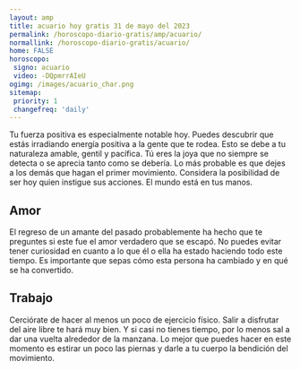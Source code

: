 ```yaml
---
layout: amp
title: acuario hoy gratis 31 de mayo del 2023 
permalink: /horoscopo-diario-gratis/amp/acuario/
normallink: /horoscopo-diario-gratis/acuario/
home: FALSE
horoscopo:
 signo: acuario
 video: -DQpmrrAIeU
ogimg: /images/acuario_char.png
sitemap:
 priority: 1
 changefreq: 'daily'
---
```



Tu fuerza positiva es especialmente notable hoy. Puedes descubrir que estás irradiando energía positiva a la gente que te rodea. Esto se debe a tu naturaleza amable, gentil y pacífica. Tú eres la joya que no siempre se detecta o se aprecia tanto como se debería. Lo más probable es que dejes a los demás que hagan el primer movimiento. Considera la posibilidad de ser hoy quien instigue sus acciones. El mundo está en tus manos.

## Amor

El regreso de un amante del pasado probablemente ha hecho que te preguntes si este fue el amor verdadero que se escapó. No puedes evitar tener curiosidad en cuanto a lo que él o ella ha estado haciendo todo este tiempo. Es importante que sepas cómo esta persona ha cambiado y en qué se ha convertido.

## Trabajo

Cerciórate de hacer al menos un poco de ejercicio físico. Salir a disfrutar del aire libre te hará muy bien. Y si casi no tienes tiempo, por lo menos sal a dar una vuelta alrededor de la manzana. Lo mejor que puedes hacer en este momento es estirar un poco las piernas y darle a tu cuerpo la bendición del movimiento.